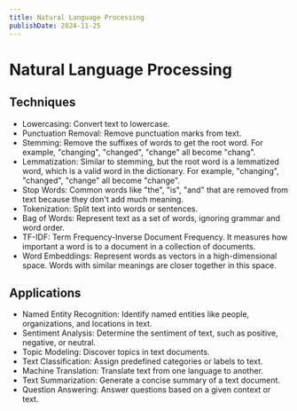 ```yaml
---
title: Natural Language Processing
publishDate: 2024-11-25
---
```


# Natural Language Processing

## Techniques

- Lowercasing: Convert text to lowercase.
- Punctuation Removal: Remove punctuation marks from text.
- Stemming: Remove the suffixes of words to get the root word. For example, "changing", "changed", "change" all become "chang".
- Lemmatization: Similar to stemming, but the root word is a lemmatized word, which is a valid word in the dictionary. For example, "changing", "changed", "change" all become "change".
- Stop Words: Common words like "the", "is", "and" that are removed from text because they don't add much meaning.
- Tokenization: Split text into words or sentences.
- Bag of Words: Represent text as a set of words, ignoring grammar and word order.
- TF-IDF: Term Frequency-Inverse Document Frequency. It measures how important a word is to a document in a collection of documents.
- Word Embeddings: Represent words as vectors in a high-dimensional space. Words with similar meanings are closer together in this space.

## Applications

- Named Entity Recognition: Identify named entities like people, organizations, and locations in text.
- Sentiment Analysis: Determine the sentiment of text, such as positive, negative, or neutral.
- Topic Modeling: Discover topics in text documents.
- Text Classification: Assign predefined categories or labels to text.
- Machine Translation: Translate text from one language to another.
- Text Summarization: Generate a concise summary of a text document.
- Question Answering: Answer questions based on a given context or text.
